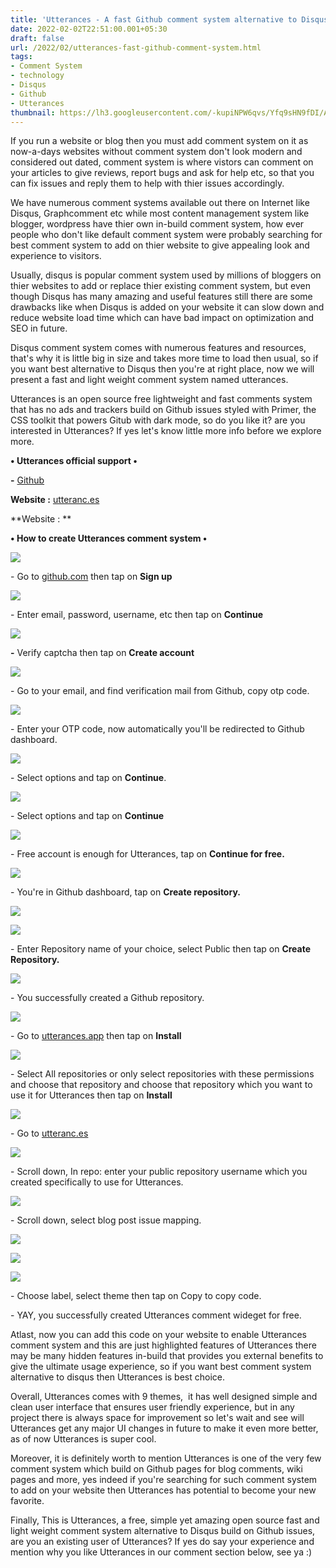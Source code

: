 ```yaml
---
title: 'Utterances - A fast Github comment system alternative to Disqus.'
date: 2022-02-02T22:51:00.001+05:30
draft: false
url: /2022/02/utterances-fast-github-comment-system.html
tags: 
- Comment System
- technology
- Disqus
- Github
- Utterances
thumbnail: https://lh3.googleusercontent.com/-kupiNPW6qvs/Yfq9sHN9fDI/AAAAAAAAI-c/ge1NdQ5o_WwnM59EXBu28Djt-PynJSxQwCNcBGAsYHQ/s1600/1643822507696059-0.png
---
```


  

  

If you run a website or blog then you must add comment system on it as now-a-days websites without comment system don't look modern and considered out dated, comment system is where vistors can comment on your articles to give reviews, report bugs and ask for help etc, so that you can fix issues and reply them to help with thier issues accordingly.

  

We have numerous comment systems available out there on Internet like Disqus, Graphcomment etc while most content management system like blogger, wordpress have thier own in-build comment system, how ever people who don't like default comment system were probably searching for best comment system to add on thier website to give appealing look and experience to visitors.

  

Usually, disqus is popular comment system used by millions of bloggers on thier websites to add or replace thier existing comment system, but even though Disqus has many amazing and useful features still there are some drawbacks like when Disqus is added on your website it can slow down and reduce website load time which can have bad impact on optimization and SEO in future.

  

Disqus comment system comes with numerous features and resources, that's why it is little big in size and takes more time to load then usual, so if you want best alternative to Disqus then you're at right place, now we will present a fast and light weight comment system named utterances.

  

Utterances is an open source free lightweight and fast comments system that has no ads and trackers build on Github issues styled with Primer, the CSS toolkit that powers Gitub with dark mode, so do you like it? are you interested in Utterances? If yes let's know little more info before we explore more.

  

**• Utterances official support •**

**\-** [Github](http://github.com/utterance)

  

**Website :** [utteranc.es](http://utteranc.es)

  

**Website : **

**• How to create Utterances comment system •**

 **![](https://lh3.googleusercontent.com/-I0grgLR2u3M/Yfq9rNr_M_I/AAAAAAAAI-Y/DUaiE70qtCAQE6tQP8IZA2PKYmrt5cVhACNcBGAsYHQ/s1600/1643822503517379-1.png)** 

\- Go to [github.com](http://github.com) then tap on **Sign up**

 **![](https://lh3.googleusercontent.com/-vNLtHJppl5E/Yfq9qDcZajI/AAAAAAAAI-U/P4JlAsRoXkA-fQIOjF9HL-fG0WY8AkyYACNcBGAsYHQ/s1600/1643822499619233-2.png)** 

\- Enter email, password, username, etc then tap on **Continue**

  

 ![](https://lh3.googleusercontent.com/-s-cv4L9N3eY/Yfq9pG2q1aI/AAAAAAAAI-Q/zj3tsDGm3okhk0GJ8tdUMON5sytbFW9OQCNcBGAsYHQ/s1600/1643822495341707-3.png) 

  

**\-** Verify captcha then tap on **Create account**

 **![](https://lh3.googleusercontent.com/-TinEuWFBktg/Yfq9n4yNQaI/AAAAAAAAI-M/sPguCqllriIu69zZbVHUGglqXuMcRS6JACNcBGAsYHQ/s1600/1643822491215432-4.png)** 

\- Go to your email, and find verification mail from Github, copy otp code.

  

 ![](https://lh3.googleusercontent.com/-od2ZtRW5zxU/Yfq9myeLW5I/AAAAAAAAI-I/QgkfFeNfp-QScdf7CpDUwFosOyj23Q40ACNcBGAsYHQ/s1600/1643822487328145-5.png) 

  

\- Enter your OTP code, now automatically you'll be redirected to Github dashboard.

  

 ![](https://lh3.googleusercontent.com/-QHeQM4jBcrE/Yfq9l1ct6vI/AAAAAAAAI-A/AICdWwC1iRIoM5cEhopz_JyxbwTWzMj8QCNcBGAsYHQ/s1600/1643822482862092-6.png) 

  

\- Select options and tap on **Continue**.

  

 ![](https://lh3.googleusercontent.com/-eHQBEIEnilc/Yfq9kytKdbI/AAAAAAAAI94/-L4XU2SGGi8jvuwaIXuycKOGfZpTCvwwwCNcBGAsYHQ/s1600/1643822478236271-7.png) 

  

\- Select options and tap on **Continue**

 **![](https://lh3.googleusercontent.com/-wXmtpj-KoSw/Yfq9jvveirI/AAAAAAAAI90/NVyQxR5PTU4Ul8-WGqrSV6B6tkTDJr8SACNcBGAsYHQ/s1600/1643822473842244-8.png)** 

\- Free account is enough for Utterances, tap on **Continue for free.**

 **![](https://lh3.googleusercontent.com/-5OOEkyOOcZU/Yfq9iZDnvrI/AAAAAAAAI9w/pE2L7llzW_YPf5lIozOhNVssZeYkaiF2QCNcBGAsYHQ/s1600/1643822469429668-9.png)** 

\- You're in Github dashboard, tap on **Create repository.**

 **![](https://lh3.googleusercontent.com/-ItbrDPYyw5g/Yfq9hcxlK4I/AAAAAAAAI9s/4B9uHzpPLDMRQImsrYiARGXAbTHFYt8-gCNcBGAsYHQ/s1600/1643822464778650-10.png)** 

  

 ![](https://lh3.googleusercontent.com/-dpmLGD2QNmM/Yfq9gWSwBKI/AAAAAAAAI9o/SnOt-CE3ftsNykDzpCN2fdHt0jA6lY9SQCNcBGAsYHQ/s1600/1643822459997323-11.png) 

  

  

\- Enter Repository name of your choice, select Public then tap on **Create Repository.**

 **![](https://lh3.googleusercontent.com/-1jSHQtrOqWs/Yfq9e7E4sBI/AAAAAAAAI9k/_tbh_JR-TygbmozyEiRXt5njJPUAMD3KwCNcBGAsYHQ/s1600/1643822454943454-12.png)** 

\- You successfully created a Github repository.

  

 ![](https://lh3.googleusercontent.com/-kNkPUzi-nNM/Yfq9d3y2n2I/AAAAAAAAI9g/xQiv_Ka-rF4jBLtNxrqx17btn5qHn8IkgCNcBGAsYHQ/s1600/1643822450682135-13.png) 

  

  

  

\- Go to [utterances.app](https://github.com/apps/utterances) then tap on **Install**

  

 ![](https://lh3.googleusercontent.com/-4ZHAm9yBCcE/Yfq9csXy_zI/AAAAAAAAI9c/Jlx3qM-8I3cXcT6oRDDb5Ewa1s838jrOACNcBGAsYHQ/s1600/1643822445908443-14.png) 

  

  

\- Select All repositories or only select repositories with these permissions and choose that repository and choose that repository which you want to use it for Utterances then tap on **Install**

 ![](https://lh3.googleusercontent.com/-HilX6YbrhUg/Yfq9brVRHxI/AAAAAAAAI9Y/WkbJt4aR4u4_5s-SaWdhYK8VHSZG_yBywCNcBGAsYHQ/s1600/1643822441277110-15.png) 

  

  

\- Go to [utteranc.es](http://utteranc.es)

  

 ![](https://lh3.googleusercontent.com/-yq4O1yM91fQ/Yfq9adwDEsI/AAAAAAAAI9U/tbmHl9qpHt0lxcd3DBcSS_LuVNLv-ew6wCNcBGAsYHQ/s1600/1643822436940544-16.png) 

  

  

\- Scroll down, In repo: enter your public repository username which you created specifically to use for Utterances.

  

 ![](https://lh3.googleusercontent.com/-HGtLeoQUHG8/Yfq9ZC2eDAI/AAAAAAAAI9Q/PLcWHNKNHBoGaxGlKEGNUrIZAkOm9iPTQCNcBGAsYHQ/s1600/1643822431808145-17.png) 

  

  

\- Scroll down, select blog post issue mapping.

  

 ![](https://lh3.googleusercontent.com/-zK3ylNSlhTo/Yfq9X9LePhI/AAAAAAAAI9M/cS4Sr6NVQU87NAmmrQz3vxdFZuCLVSB4ACNcBGAsYHQ/s1600/1643822427091146-18.png) 

  

  

 ![](https://lh3.googleusercontent.com/-eqCVAsr6Phw/Yfq9W8Zi1NI/AAAAAAAAI9I/3z6XkETsNvAQscjRaCbQLnJGx4YlNjFVACNcBGAsYHQ/s1600/1643822422511990-19.png) 

  

 ![](https://lh3.googleusercontent.com/-RUyr1h2ox_s/Yfq9Vr_2gmI/AAAAAAAAI9E/2pVFSSZIu1Uq9FHcnVMLeIsSGvnSgzCkgCNcBGAsYHQ/s1600/1643822417893128-20.png) 

  

  

\- Choose label, select theme then tap on Copy to copy code.

  

\- YAY, you successfully created Utterances comment wideget for free.

  

Atlast, now you can add this code on your website to enable Utterances comment system and this are just highlighted features of Utterances there may be many hidden features in-build that provides you external benefits to give the ultimate usage experience, so if you want best comment system alternative to disqus then Utterances is best choice.

  

Overall, Utterances comes with 9 themes,  it has well designed simple and clean user interface that ensures user friendly experience, but in any project there is always space for improvement so let's wait and see will Utterances get any major UI changes in future to make it even more better, as of now Utterances is super cool.

  

Moreover, it is definitely worth to mention Utterances is one of the very few comment system which build on Github pages for blog comments, wiki pages and more, yes indeed if you're searching for such comment system to add on your website then Utterances has potential to become your new favorite.

  

Finally, This is Utterances, a free, simple yet amazing open source fast and light weight comment system alternative to Disqus build on Github issues, are you an existing user of Utterances? If yes do say your experience and mention why you like Utterances in our comment section below, see ya :)
